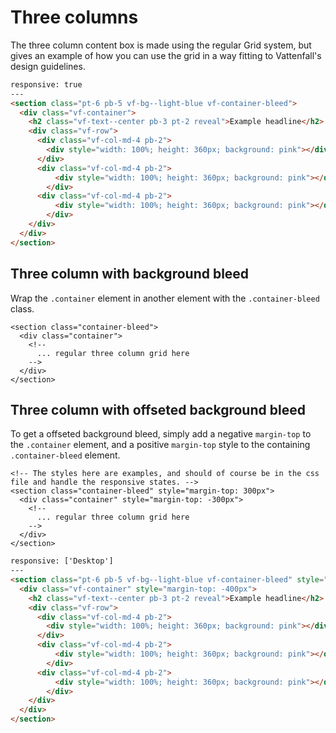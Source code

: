 # Three columns

The three column content box is made using the regular Grid system, but gives an example of how you can use the grid in a way fitting to Vattenfall's design guidelines.

```html
responsive: true
---
<section class="pt-6 pb-5 vf-bg--light-blue vf-container-bleed">
  <div class="vf-container">
    <h2 class="vf-text--center pb-3 pt-2 reveal">Example headline</h2>
    <div class="vf-row">
      <div class="vf-col-md-4 pb-2">
        <div style="width: 100%; height: 360px; background: pink"></div>
      </div>
      <div class="vf-col-md-4 pb-2">
          <div style="width: 100%; height: 360px; background: pink"></div>
        </div>
      <div class="vf-col-md-4 pb-2">
          <div style="width: 100%; height: 360px; background: pink"></div>
        </div>
    </div>
  </div>
</section>
```

## Three column with background bleed

Wrap the `.container` element in another element with the `.container-bleed` class.

```
<section class="container-bleed">
  <div class="container">
    <!-- 
      ... regular three column grid here
    -->
  </div>
</section>
``` 

## Three column with offseted background bleed

To get a offseted background bleed, simply add a negative `margin-top` to the `.container` element, and a positive `margin-top` style to the containing `.container-bleed` element.

```
<!-- The styles here are examples, and should of course be in the css file and handle the responsive states. -->
<section class="container-bleed" style="margin-top: 300px">
  <div class="container" style="margin-top: -300px">
    <!-- 
      ... regular three column grid here
    -->
  </div>
</section>
``` 


```html
responsive: ['Desktop']
---
<section class="pt-6 pb-5 vf-bg--light-blue vf-container-bleed" style="margin-top: 300px">
  <div class="vf-container" style="margin-top: -400px">
    <h2 class="vf-text--center pb-3 pt-2 reveal">Example headline</h2>
    <div class="vf-row">
      <div class="vf-col-md-4 pb-2">
        <div style="width: 100%; height: 360px; background: pink"></div>
      </div>
      <div class="vf-col-md-4 pb-2">
          <div style="width: 100%; height: 360px; background: pink"></div>
        </div>
      <div class="vf-col-md-4 pb-2">
          <div style="width: 100%; height: 360px; background: pink"></div>
        </div>
    </div>
  </div>
</section>
```

